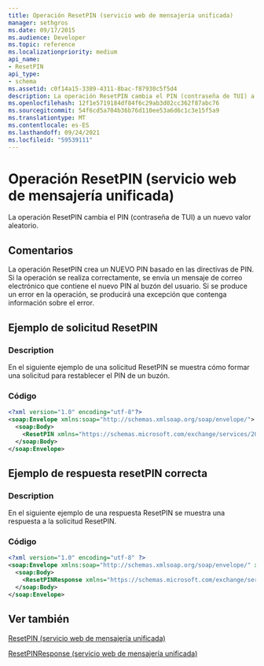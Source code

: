 ```yaml
---
title: Operación ResetPIN (servicio web de mensajería unificada)
manager: sethgros
ms.date: 09/17/2015
ms.audience: Developer
ms.topic: reference
ms.localizationpriority: medium
api_name:
- ResetPIN
api_type:
- schema
ms.assetid: c0f14a15-3389-4311-8bac-f87930c5f5d4
description: La operación ResetPIN cambia el PIN (contraseña de TUI) a un nuevo valor aleatorio.
ms.openlocfilehash: 12f1e5719184df84f6c29ab3d02cc362f87abc76
ms.sourcegitcommit: 54f6cd5a704b36b76d110ee53a6d6c1c3e15f5a9
ms.translationtype: MT
ms.contentlocale: es-ES
ms.lasthandoff: 09/24/2021
ms.locfileid: "59539111"
---
```

# <a name="resetpin-operation-um-web-service"></a>Operación ResetPIN (servicio web de mensajería unificada)

La operación ResetPIN cambia el PIN (contraseña de TUI) a un nuevo valor aleatorio.
  
## <a name="remarks"></a>Comentarios

La operación ResetPIN crea un NUEVO PIN basado en las directivas de PIN. Si la operación se realiza correctamente, se envía un mensaje de correo electrónico que contiene el nuevo PIN al buzón del usuario. Si se produce un error en la operación, se producirá una excepción que contenga información sobre el error.
  
## <a name="resetpin-request-example"></a>Ejemplo de solicitud ResetPIN

### <a name="description"></a>Description

En el siguiente ejemplo de una solicitud ResetPIN se muestra cómo formar una solicitud para restablecer el PIN de un buzón.
  
### <a name="code"></a>Código

```XML
<?xml version="1.0" encoding="utf-8"?>
<soap:Envelope xmlns:soap="http://schemas.xmlsoap.org/soap/envelope/">
  <soap:Body>
    <ResetPIN xmlns="https://schemas.microsoft.com/exchange/services/2006/messages" />
  </soap:Body>
</soap:Envelope>
```

## <a name="successful-resetpin-response-example"></a>Ejemplo de respuesta resetPIN correcta

### <a name="description"></a>Description

En el siguiente ejemplo de una respuesta ResetPIN se muestra una respuesta a la solicitud ResetPIN.
  
### <a name="code"></a>Código

```XML
<?xml version="1.0" encoding="utf-8" ?> 
<soap:Envelope xmlns:soap="http://schemas.xmlsoap.org/soap/envelope/" xmlns:xsi="http://www.w3.org/2001/XMLSchema-instance" xmlns:xsd="http://www.w3.org/2001/XMLSchema">
  <soap:Body>
    <ResetPINResponse xmlns="https://schemas.microsoft.com/exchange/services/2006/messages" /> 
  </soap:Body>
</soap:Envelope>
```

## <a name="see-also"></a>Ver también



[ResetPIN (servicio web de mensajería unificada)](resetpin-um-web-service.md)
  
[ResetPINResponse (servicio web de mensajería unificada)](resetpinresponse-um-web-service.md)


